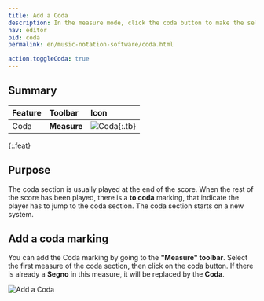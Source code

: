 ```yaml
---
title: Add a Coda
description: In the measure mode, click the coda button to make the selected measure the beginning of the coda section
nav: editor
pid: coda
permalink: en/music-notation-software/coda.html

action.toggleCoda: true
---
```


## Summary

| Feature | Toolbar | Icon |
|:--------|:--------|:-----|
| Coda | **Measure** | ![Coda](https://prod.flat-cdn.com/img/icons/editorActions/coda.svg){:.tb} |
{:.feat}

## Purpose

The coda section is usually played at the end of the score. When the rest of the score has been played, there is a **to coda** marking, that indicate the player has to jump to the coda section. The coda section starts on a new system. 

## Add a coda marking

You can add the Coda marking by going to the **"Measure" toolbar**. Select the first measure of the coda section, then click on the coda button. If there is already a **Segno** in this measure, it will be replaced by the **Coda**. 

![Add a Coda](/help/assets/img/editor/coda-toolbar.png)
